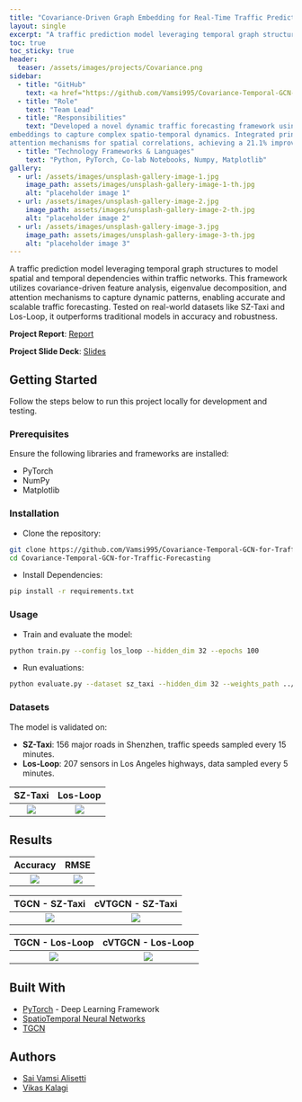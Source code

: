 ```yaml
---
title: "Covariance-Driven Graph Embedding for Real-Time Traffic Prediction"
layout: single
excerpt: "A traffic prediction model leveraging temporal graph structures to model spatial and temporal dependencies within traffic networks. This framework utilizes covariance-driven feature analysis, eigenvalue decomposition, and attention mechanisms to capture dynamic patterns, enabling accurate and scalable traffic forecasting. Tested on real-world datasets like SZ-Taxi and Los-Loop, it outperforms traditional models in accuracy and robustness."
toc: true
toc_sticky: true
header:
  teaser: /assets/images/projects/Covariance.png
sidebar:
  - title: "GitHub"
    text: <a href="https://github.com/Vamsi995/Covariance-Temporal-GCN-for-Traffic-Forecasting/">https://github.com/Vamsi995/Covariance-Temporal-GCN-for-Traffic-Forecasting/</a>
  - title: "Role"
    text: "Team Lead"
  - title: "Responsibilities"
    text: "Developed a novel dynamic traffic forecasting framework using PyTorch by leveraging covariance-based temporal graph
embeddings to capture complex spatio-temporal dynamics. Integrated principal eigenvectors for adaptive feature selection and
attention mechanisms for spatial correlations, achieving a 21.1% improvement in accuracy on the SZ-Taxi dataset."
  - title: "Technology Frameworks & Languages"
    text: "Python, PyTorch, Co-lab Notebooks, Numpy, Matplotlib"
gallery:
  - url: /assets/images/unsplash-gallery-image-1.jpg
    image_path: assets/images/unsplash-gallery-image-1-th.jpg
    alt: "placeholder image 1"
  - url: /assets/images/unsplash-gallery-image-2.jpg
    image_path: assets/images/unsplash-gallery-image-2-th.jpg
    alt: "placeholder image 2"
  - url: /assets/images/unsplash-gallery-image-3.jpg
    image_path: assets/images/unsplash-gallery-image-3-th.jpg
    alt: "placeholder image 3"
---
```



A traffic prediction model leveraging temporal graph structures to model spatial and temporal dependencies within traffic networks. This framework utilizes covariance-driven feature analysis, eigenvalue decomposition, and attention mechanisms to capture dynamic patterns, enabling accurate and scalable traffic forecasting. Tested on real-world datasets like SZ-Taxi and Los-Loop, it outperforms traditional models in accuracy and robustness. 

**Project Report**: [Report](https://github.com/Vamsi995/Covariance-Temporal-GCN-for-Traffic-Forecasting/blob/main/Project%20Report.pdf)

**Project Slide Deck**: [Slides](https://docs.google.com/presentation/d/1Xiw7c_LlMP7tDnOEiedzYKLrP7Bj9h6jRilL-eaNb5k/edit?usp=sharing)


## Getting Started
Follow the steps below to run this project locally for development and testing.

### Prerequisites
Ensure the following libraries and frameworks are installed:

- PyTorch
- NumPy
- Matplotlib


### Installation
- Clone the repository:

```bash
git clone https://github.com/Vamsi995/Covariance-Temporal-GCN-for-Traffic-Forecasting.git
cd Covariance-Temporal-GCN-for-Traffic-Forecasting
```

- Install Dependencies:
```bash
pip install -r requirements.txt
```

### Usage

- Train and evaluate the model:

```bash
python train.py --config los_loop --hidden_dim 32 --epochs 100
```

- Run evaluations:

```bash
python evaluate.py --dataset sz_taxi --hidden_dim 32 --weights_path ../cvtgcn.pkl
```

### Datasets
The model is validated on:

- **SZ-Taxi**: 156 major roads in Shenzhen, traffic speeds sampled every 15 minutes.
- **Los-Loop**: 207 sensors in Los Angeles highways, data sampled every 5 minutes.

SZ-Taxi                    | Los-Loop 
:-------------------------:|:-------------------------:
![](images/time_series_sz_taxi.png) | ![](images/time_series_los_loop.png)



## Results

Accuracy                   | RMSE 
:-------------------------:|:-------------------------:
![](images/Accuracy.png)  |  ![](images/RMSE.png)


TGCN - SZ-Taxi             | cVTGCN - SZ-Taxi
:-------------------------:|:-------------------------:
![](images/lostgcn.png)  |  ![](images/loscVtgcn.png)

TGCN - Los-Loop            | cVTGCN - Los-Loop
:-------------------------:|:-------------------------:
![](images/tgcn.png)  |  ![](images/cvtgcn.png)



## Built With

* [PyTorch](https://pytorch.org/) - Deep Learning Framework
* [SpatioTemporal Neural Networks](https://github.com/andrea-cavallo-98/STVNN)
* [TGCN](https://github.com/lehaifeng/T-GCN/tree/master)


## Authors
- [Sai Vamsi Alisetti](https://github.com/Vamsi995)
- [Vikas Kalagi](https://github.com/vikaskalagi)
